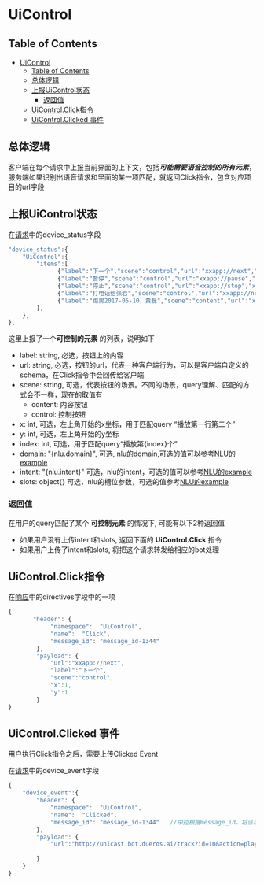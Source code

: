 # UiControl

## Table of Contents


   * [UiControl](#uicontrol)
      * [Table of Contents](#table-of-contents)
      * [总体逻辑](#总体逻辑)
      * [上报UiControl状态](#上报uicontrol状态)
         * [返回值](#返回值)
      * [UiControl.Click指令](#uicontrolclick指令)
      * [UiControl.Clicked 事件](#uicontrolclicked-事件)


## 总体逻辑

客户端在每个请求中上报当前界面的上下文，包括***可能需要语音控制的所有元素***，服务端如果识别出语音请求和里面的某一项匹配，就返回Click指令，包含对应项目的url字段


## 上报UiControl状态

在[请求](../api/request.md)中的device_status字段

```javascript
"device_status":{
    "UiControl":{
        "items":[
              {"label":"下一个","scene":"control","url":"xxapp://next","x":1,"y":2,"index":2,"domain":"{nlu.domain}","intent":"{nlu.intent}","slots":{}},
              {"label":"暂停","scene":"control","url":"xxapp://pause","x":1,"y":3,"index":3},
              {"label":"停止","scene":"control","url":"xxapp://stop","x":1,"y":4,"index":4},
              {"label":"打电话给张岩","scene":"control","url":"xxapp://next","x":1,"y":2,,"domain":"phone","intent":"telephone","slots":{"name":"张岩"}},
              {"label":"跑男2017-05-10，黄磊","scene":"content","url":"xxapp://play?id=12345","x":1,"y":1},
        ],
    },
},
```

这里上报了一个**可控制的元素** 的列表，说明如下

  * label: string, 必选，按钮上的内容
  * url: string, 必选，按钮的url，代表一种客户端行为，可以是客户端自定义的schema，在Click指令中会回传给客户端
  * scene: string, 可选，代表按钮的场景。不同的场景，query理解、匹配的方式会不一样，现在的取值有
    * content: 内容按钮
    * control: 控制按钮
  * x: int, 可选，左上角开始的x坐标，用于匹配query “播放第一行第二个”
  * y: int, 可选，左上角开始的y坐标
  * index: int, 可选，用于匹配query“播放第{index}个”
  * domain: "{nlu.domain}", 可选, nlu的domain,可选的值可以参考[NLU的example](../nlu/example.md)
  * intent: "{nlu.intent}" 可选，nlu的intent，可选的值可以参考[NLU的example](../nlu/example.md)
  * slots: object{} 可选，nlu的槽位参数，可选的值参考[NLU的example](../nlu/example.md)


### 返回值

在用户的query匹配了某个 **可控制元素** 的情况下, 可能有以下2种返回值

  * 如果用户没有上传intent和slots, 返回下面的 **UiControl.Click** 指令
  * 如果用户上传了intent和slots, 将把这个请求转发给相应的bot处理


## UiControl.Click指令

在[响应](../api/response.md)中的directives字段中的一项

```javascript
{
       "header": {
            "namespace":  "UiControl",
            "name":  "Click",
            "message_id": "message_id-1344"
        },
        "payload": {
            "url":"xxapp://next",
            "label":"下一个",
            "scene":"control",
            "x":1,
            "y":1
        }
}
```

## UiControl.Clicked 事件

用户执行Click指令之后，需要上传Clicked Event

在[请求](../api/request.md)中的device_event字段

```javascript
{
    "device_event":{
        "header": {
            "namespace":  "UiControl",
            "name":  "Clicked",
            "message_id": "message_id-1344"   //中控根据message_id，将该事件请求发给对应的bot；当端上没有当前message_id时，该值为空
        },
        "payload": {
            "url":"http://unicast.bot.dueros.ai/track?id=10&action=play" //1.规定domain为bot_name的倒写，当message_id为空时，中控根据domain来识别应该接收该请求的bot；
                                                                         //2.对应的bot根据url路径及参数来处理相关业务；3.url必须encode
        }
    }
}
```
